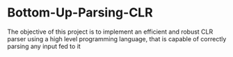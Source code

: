 # Bottom-Up-Parsing-CLR
The objective of this project is to implement an efficient and robust CLR parser using a high level programming language, that is capable of correctly parsing any input fed to it
